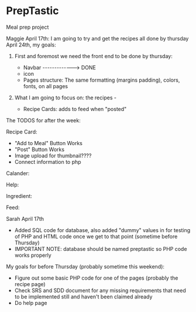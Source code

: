 # PrepTastic
Meal prep project 


Maggie April 17th:
I am going to try and get the recipes all done by thursday April 24th, my goals:

1. First and foremost we need the front end to be done by thursday:
    - Navbar -------------> DONE
    - icon
    - Pages structure: The same formatting (margins padding), colors, fonts, on all pages 

2. What I am going to focus on: the recipes -
    - Recipe Cards: adds to feed when "posted"
 

The TODOS for after the week:

Recipe Card:
- "Add to Meal" Button Works
- "Post" Button Works
- Image upload for thumbnail????
- Connect information to php

Calander:


Help:

Ingredient:

Feed:






Sarah April 17th
- Added SQL code for database, also added "dummy" values in for testing of PHP and HTML code once we get to that point (sometime before Thursday)
- IMPORTANT NOTE: database should be named preptastic so PHP code works properly

My goals for before Thursday (probably sometime this weekend):
- Figure out some basic PHP code for one of the pages (probably the recipe page)
- Check SRS and SDD document for any missing requirements that need to be implemented still and haven't been claimed already
- Do help page